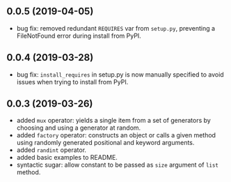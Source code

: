 ## 0.0.5 (2019-04-05)

* bug fix: removed redundant `REQUIRES` var from `setup.py`, preventing a
  FileNotFound error during install from PyPI.


## 0.0.4 (2019-03-28)

* bug fix: `install_requires` in setup.py is now manually specified to avoid
  issues when trying to install from PyPI.


## 0.0.3 (2019-03-26)

* added `mux` operator: yields a single item from a set of generators by choosing and using a generator at random.
* added `factory` operator: constructs an object or calls a given method using randomly generated positional and keyword arguments.
* added `randint` operator.
* added basic examples to README.
* syntactic sugar: allow constant to be passed as `size` argument of `list` method.
